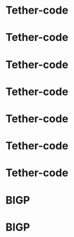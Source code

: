 # Tether-code
# Tether-code
# Tether-code
# Tether-code
# Tether-code
# Tether-code
# Tether-code
# BIGP
# BIGP

